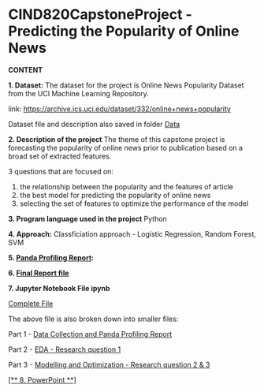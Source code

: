# CIND820CapstoneProject - Predicting the Popularity of Online News

**CONTENT**

**1. Dataset:**
The dataset for the project is Online News Popularity Dataset from the UCI Machine Learning Repository. 

link: https://archive.ics.uci.edu/dataset/332/online+news+popularity

Dataset file and description also saved in folder [Data](https://github.com/j7ip/CIND820CapstoneProject/tree/main/Data)




**2. Description of the project**
The theme of this capstone project is forecasting the popularity of online news prior to publication based on a broad set of extracted features.

3 questions that are focused on:
1. the relationship between the popularity and the features of article
2. the best model for predicting the popularity of online news
3. selecting the set of features to optimize the performance of the model


**3. Program language used in the project**
Python

**4. Approach:**
Classficiation approach - Logistic Regression, Random Forest, SVM

**5. [Panda Profiling Report](https://github.com/j7ip/CIND820CapstoneProject/tree/main/Panda%20Profiling%20Report):**

**6. [Final Report file](https://github.com/j7ip/CIND820CapstoneProject/blob/main/CIND%20820%20Capstone%20Project%20-%20Jaime%20Ip%20%2007172023%20FINAL.pdf)**

**7. Jupyter Notebook File ipynb**

[Complete File](https://github.com/j7ip/CIND820CapstoneProject/blob/main/Predicting%20online%20news%20popularity%20July%202023.ipynb)

The above file is also broken down into smaller files:

Part 1 - [Data Collection and Panda Profiling Report](https://github.com/j7ip/CIND820CapstoneProject/blob/main/CAPSTONE%20PROJECT_0%20-Data%20Collection%20and%20Panda%20Profile%20Report.ipynb) 

Part 2 - [EDA - Research question 1 ](https://github.com/j7ip/CIND820CapstoneProject/blob/main/CAPSTONE%20PROJECT_1%20-Data%20Exploration%20(Researach%20Question%201).ipynb)

Part 3 - [Modelling and Optimization - Research question 2 & 3 ](https://github.com/j7ip/CIND820CapstoneProject/blob/main/CAPSTONE%20PROJECT_2%20-%20Model%20evaluation%20and%20Optimization%20(Research%20Question%202%263).ipynb)

[[** 8. PowerPoint **]](https://github.com/j7ip/CIND820CapstoneProject/blob/main/Project%20Presesntation%20July%2024%202023.pptx)
